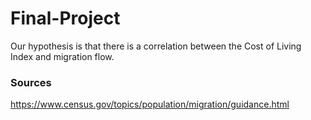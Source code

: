 # Final-Project
Our hypothesis is that there is a correlation between the Cost of Living Index and migration flow.


### Sources
https://www.census.gov/topics/population/migration/guidance.html
